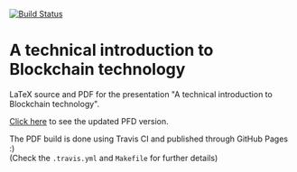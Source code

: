 [![Build Status](https://travis-ci.org/gerardbosch/blockchain-presentation.svg?branch=master)](https://travis-ci.org/gerardbosch/blockchain-presentation)

# A technical introduction to Blockchain technology

LaTeX source and PDF for the presentation "A technical introduction to Blockchain technology".

[Click here](http://gerardbosch.github.io/blockchain-presentation/) to see the updated PFD version.

The PDF build is done using Travis CI and published through GitHub Pages :) \
(Check the `.travis.yml` and `Makefile` for further details)